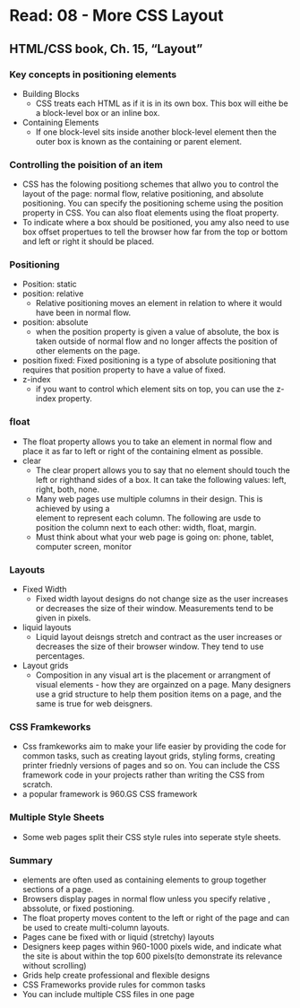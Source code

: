 # Read: 08 - More CSS Layout
## HTML/CSS book, Ch. 15, “Layout” 
### Key concepts in positioning elements
- Building Blocks
  - CSS treats each HTML as if it is in its own box. This box will eithe be a block-level box or an inline box.
- Containing Elements
  - If one block-level sits inside another block-level element then the outer box is known as the containing or parent element.
### Controlling the poisition of an item
- CSS has the folowing positiong schemes that allwo you to control the layout of the page: normal flow, relative positioning, and absolute positioning. You can specify the positioning scheme using the position property in CSS. You can also float elements using the float property. 
- To indicate where a box should be positioned, you amy also need to use box offset propertues to tell the browser how far from the top or bottom and left or right it should be placed.
### Positioning
- Position: static
- position: relative
  - Relative positioning moves an element in relation to where it would have been in normal flow.
- position: absolute
  - when the position property is given a value of absolute, the box is taken outside of normal flow and no longer affects the position of other elements on the page.
- position fixed: Fixed positioning is a type of absolute positioning that requires that position property to have a value of fixed.
- z-index
  - if you want to control which element sits on top, you can use the z-index property.
### float
- The float property allows you to take an element in normal flow and place it as far to left or right of the containing elment as possible.
- clear
  - The clear propert allows you to say that no element should touch the left or righthand sides of a box. It can take the following values: left, right, both, none.
  - Many web pages use multiple columns in their design. This is achieved by using a <div> element to represent each column. The following are usde to position the column next to each other: width, float, margin.
  - Must think about what your web page is going on: phone, tablet, computer screen, monitor
### Layouts
- Fixed Width
  - Fixed width layout designs do not change size as the user increases or decreases the size of their window. Measurements tend to be given in pixels.
- liquid layouts
  - Liquid layout deisngs stretch and contract as the user increases or decreases the size of their browser window. They tend to use percentages.
- Layout grids 
  - Composition in any visual art is the placement or arrangment of visual elements - how they are orgainzed on a page. Many designers use a grid structure to help them position items on a page, and the same is true for web deisgners.
### CSS Framkeworks 
- Css framkeworks aim to make your life easier by providing the code for common tasks, such as creating layout grids, styling forms, creating printer friednly versions of pages and so on. You can include the CSS framework code in your projects rather than writing the CSS from scratch.
- a popular framework is 960.GS CSS framework
### Multiple Style Sheets 
- Some web pages split their CSS style rules into seperate style sheets. 
### Summary
- <div> elements are often used as containing elements to group together sections of a page.
- Browsers display pages in normal flow unless you specify relative , abssolute, or fixed postioning.
- The float property moves content to the left or right of the page and can be used to create multi-column layouts.
- Pages cane be fixed with or liquid (stretchy) layouts
- Designers keep pages within 960-1000 pixels wide, and indicate what the site is about within the top 600 pixels(to demonstrate its relevance without scrolling)
- Grids help create professional and flexible designs
- CSS Frameworks provide rules for common tasks
- You can include multiple CSS files in one page